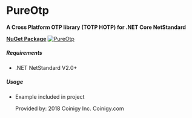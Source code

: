 # PureOtp
**A Cross Platform OTP library (TOTP HOTP) for .NET Core NetStandard**

**[NuGet Package](https://www.nuget.org/packages/PureOtp)** [![PureOtp](https://img.shields.io/nuget/v/PureOtp.svg)](https://www.nuget.org/packages/PureOtp/) 

##### Requirements
* .NET NetStandard V2.0+

##### Usage
* Example included in project


        
  
  Provided by: 2018 Coinigy Inc. Coinigy.com
